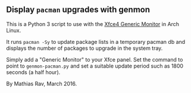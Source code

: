 Display `pacman` upgrades with genmon
-------------------------------------

This is a Python 3 script to use with the
[Xfce4 Generic Monitor](http://goodies.xfce.org/projects/panel-plugins/xfce4-genmon-plugin)
in Arch Linux.

It runs `pacman -Sy` to update package lists in a temporary pacman db
and displays the number of packages to upgrade in the system tray.

Simply add a "Generic Monitor" to your Xfce panel.
Set the command to point to `genmon-pacman.py`
and set a suitable update period such as 1800 seconds (a half hour).

By Mathias Rav, March 2016.
